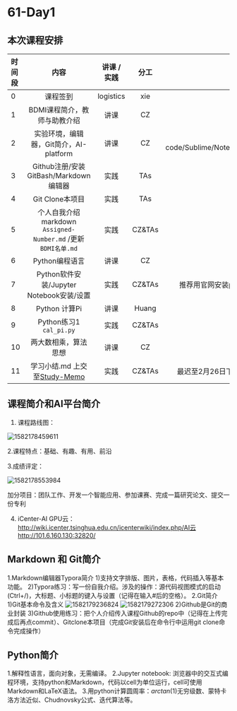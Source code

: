 # 61-Day1
## 本次课程安排
|时间段     |  内容    | 讲课 / 实践     |  分工  |备注       |
| :---      |   :----:    |   :----:    |    :----:    |       ---: |
|   0       | 课程签到     |  logistics   |     xie     |        |
|   1       | BDMI课程简介，教师与助教介绍     | 讲课    |     CZ     |   all     |
|   2       | 实验环境，编辑器，Git简介，AI-platform     |  讲课    |     CZ     |  VS code/Sublime/Notepad++       |
|   3       | Github注册/安装GitBash/Markdown编辑器     |  实践    |    TAs     |        |
|   4       | Git Clone本项目     |  实践    |    TAs     |        |
|   5       | 个人自我介绍markdown ``Assigned-Number.md`` /更新 ``BDMI名单.md``     |  实践    |    CZ&TAs     |        |
|   6       | Python编程语言     |  讲课    |    CZ    |        |
|   7       | Python软件安装/Jupyter Notebook安装/设置     |  实践    |    CZ&TAs    |   推荐用官网安装python     |
|   8       | Python 计算Pi     |  讲课    |     Huang     |         |
|   9       | Python练习1  ``cal_pi.py``    |  实践    |     CZ&TAs     |         |
|   10       | 两大数相乘，算法思想     |  讲课    |     CZ     |         |
|   11       | 学习小结.md 上交至[Study-Memo](../../Study-Memo)    |  实践    |     CZ&TAs     |   最迟至2月26日下午1点      |

## 课程简介和AI平台简介

   1. 课程路线图：

   ![1582178459611](C:\Users\李梓瑜\AppData\Roaming\Typora\typora-user-images\1582178459611.png)

   2.课程特点：基础、有趣、有用、前沿

   3.成绩评定：

   ![1582178553984](C:\Users\李梓瑜\AppData\Roaming\Typora\typora-user-images\1582178553984.png)

   ​		加分项目：团队工作、开发一个智能应用、参加课赛、完成一篇研究论文、提交一份专利

   4. iCenter-AI GPU云：http://wiki.icenter.tsinghua.edu.cn/icenterwiki/index.php/AI云  http://101.6.160.130:32820/

## Markdown 和 Git简介
   1.Markdown编辑器Typora简介
      1)支持文字排版、图片，表格，代码插入等基本功能。
      2)Typora练习：写一份自我介绍。涉及的操作：源代码视图模式的启动(Ctrl+/)，大标题、小标题的键入与设置（记得在输入#后的空格）。
   2.Git简介
      1)Git基本命令及含义
      ![1582179236824](C:\Users\李梓瑜\AppData\Roaming\Typora\typora-user-images\1582179236824.png)
      ![1582179272306](C:\Users\李梓瑜\AppData\Roaming\Typora\typora-user-images\1582179272306.png)
      2)Github是Git的商业封装
      3)Github使用练习：把个人介绍传入课程Github的repo中（记得在上传完成后再点commit）、Gitclone本项目（完成Git安装后在命令行中运用git clone命令完成操作）

## Python简介
1.解释性语言，面向对象，无需编译。
2.Jupyter notebook: 浏览器中的交互式编程环境，支持python和Markdown，代码以cell为单位运行，cell可使用Markdown和LaTeX语法。
3.用python计算圆周率：$arctan(1)$无穷级数、蒙特卡洛方法近似、Chudnovsky公式、迭代算法等。
